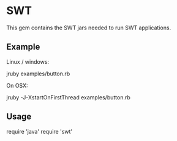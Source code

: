 
SWT
===

This gem contains the SWT jars needed to run SWT applications.

## Example

Linux / windows:

  jruby examples/button.rb
  
On OSX:

  jruby -J-XstartOnFirstThread examples/button.rb
  
## Usage

  require 'java'
  require 'swt'

